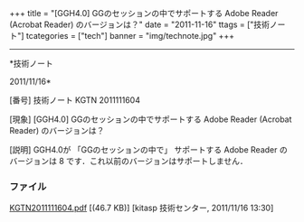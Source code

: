 ﻿+++
title = "[GGH4.0] GGのセッションの中でサポートする Adobe Reader (Acrobat Reader) のバージョンは？"
date = "2011-11-16"
ttags = ["技術ノート"]
tcategories = ["tech"]
banner = "img/technote.jpg"
+++

-----------------------------------------------------------------------------------------------------------------------------

*技術ノート

2011/11/16*


[番号]
技術ノート KGTN 2011111604

[現象]
[GGH4.0] GGのセッションの中でサポートする Adobe Reader (Acrobat
Reader) のバージョンは？

[説明]
GGH4.0が 「GGのセッションの中で」 サポートする Adobe Reader
のバージョンは 8 です．これ以前のバージョンはサポートしません．


### ファイル

 
 


[KGTN2011111604.pdf](http://techreport.kitasp.net/attachments/download/706/KGTN2011111604.pdf)
 [(46.7 KB)] [kitasp 技術センター, 2011/11/16
13:30]


 


 

